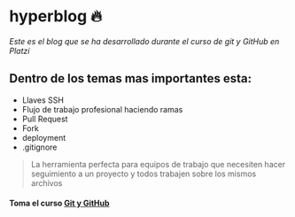 # hyperblog 🔥
 
*Este es el blog que se ha desarrollado durante el curso de git y GitHub en Platzi* 
## Dentro de los temas mas importantes esta: 
- Llaves SSH 
- Flujo de trabajo profesional haciendo ramas 
- Pull Request 
- Fork 
- deployment 
- .gitignore

>La herramienta perfecta para equipos de trabajo que necesiten hacer seguimiento a un proyecto y todos trabajen sobre los mismos archivos
 
#### Toma el curso [Git y GitHub](https://platzi.com/clases/git-github/)
